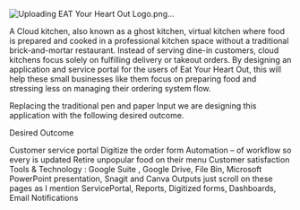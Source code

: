 ![Uploading EAT Your Heart Out Logo.png…]()

A Cloud kitchen, also known as a ghost kitchen, virtual kitchen where food is prepared and cooked in a professional kitchen space without a traditional brick-and-mortar restaurant. Instead of serving dine-in customers, cloud kitchens focus solely on fulfilling delivery or takeout orders. By designing an application and service portal for the users of Eat Your Heart Out, this will help these small businesses like them focus on preparing food and stressing less on managing their ordering system flow.

Replacing the traditional pen and paper Input we are designing this application with the following desired outcome.

Desired Outcome

Customer service portal Digitize the order form Automation – of workflow so every is updated Retire unpopular food on their menu Customer satisfaction Tools & Technology : Google Suite , Google Drive, File Bin, Microsoft PowerPoint presentation, Snagit and Canva Outputs just scroll on these pages as I mention ServicePortal, Reports, Digitized forms, Dashboards, Email Notifications
